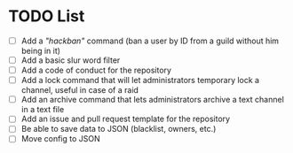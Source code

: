 # TODO List

* [ ] Add a *"hackban"* command (ban a user by ID from a guild without him being in it)
* [ ] Add a basic slur word filter
* [ ] Add a code of conduct for the repository
* [ ] Add a lock command that will let administrators temporary lock a channel, useful in case of a raid
* [ ] Add an archive command that lets administrators archive a text channel in a text file
* [ ] Add an issue and pull request template for the repository
* [ ] Be able to save data to JSON (blacklist, owners, etc.)
* [ ] Move config to JSON